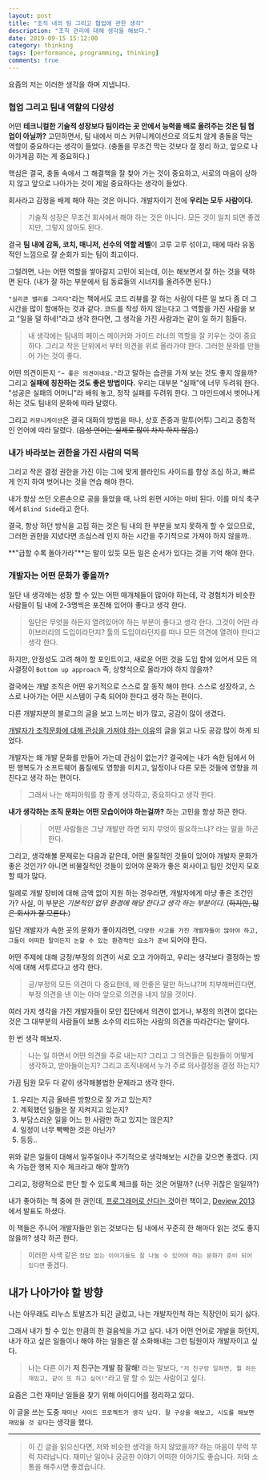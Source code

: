 ```yaml
---
layout: post
title: "조직 내의 팀 그리고 협업에 관한 생각"
description: "조직 관리에 대해 생각을 해보다."
date: 2019-09-15 15:12:00
category: thinking
tags: [performance, programming, thinking]
comments: true
---
```


요즘의 저는 이러한 생각을 하며 지냅니다. 

### 협업 그리고 팀내 역할의 다양성


어떤 **테크니컬한 기술적 성장보다 팀이라는 곳 안에서 능력을 배로 올려주는 것은 팀 협업이 아닐까?** 고민하면서, 팀 내에서 미스 커뮤니케이션으로 의도치 않게 충돌을 막는 역할이 중요하다는 생각이 들었다. 
(충돌을 무조건 막는 것보다 잘 정리 하고, 앞으로 나아가게끔 하는 게 중요하다.) 

핵심은 결국, 충돌 속에서 그 해결책을 잘 찾아 가는 것이 중요하고, 서로의 마음이 상하지 않고 앞으로 나아가는 것이 제일 중요하다는 생각이 들었다. 

회사라고 감정을 배제 해야 하는 것은 아니다. 개발자이기 전에 **우리는 모두 사람이다.**

> 기술적 성장은 무조건 회사에서 해야 하는 것은 아니다. 모든 것이 일치 되면 좋겠지만, 그렇지 않아도 된다.

결국 **팀 내에 감독, 코치, 매니저, 선수의 역할 레벨**이 고루 고루 섞이고, 때에 따라 유동적인 느낌으로 잘 순회가 되는 팀이 최고이다.

그럴려면, 나는 어떤 역할을 쌓아갈지 고민이 되는데, 이는 해보면서 잘 하는 것을 택하면 된다.
(내가 잘 하는 부분에서 팀 동료들의 시너지를 올려주면 된다.)

`"실리콘 밸리를 그리다"`라는 책에서도 코드 리뷰를 잘 하는 사람이 다른 일 보다 좀 더 그 시간을 많이 할애하는 것과 같다. 
코드를 작성 하지 않는다고 그 역할을 가진 사람을 보고 "일을 덜 하네!"라고 생각 한다면, 그 생각을 가진 사람과는 같이 일 하기 힘들다.

> 내 생각에는 팀내의 페이스 메이커와 가이드 러너의 역할을 잘 키우는 것이 중요하다. 
그리고 작은 단위에서 부터 의견을 위로 올라가야 한다. 그러한 문화를 만들어 가는 것이 좋다.

어떤 의견이든지 `"~ 좋은 의견이네요."`라고 말하는 습관을 가져 보는 것도 좋지 않을까? 그리고 **실패에 칭찬하는 것도 좋은 방법이다.**
우리는 대부분 "실패"에 너무 두려워 한다. "성공은 실패의 어머니"라 배워 놓고, 정작 실패를 두려워 한다. 그 마인드에서 벗어나게 하는 것도 팀내의 문화에 따라 달렸다.

그리고 `커뮤니케이션`은 결국 대화의 방법을 떠나, 상호 존중과 말투(어투) 그리고 종합적인 언어에 따라 달렸다. (~~음성 언어는 실제로 많이 차지 하지 않음.~~)

### 내가 바라보는 권한을 가진 사람의 덕목

그리고 작은 결정 권한을 가진 이는 그에 맞게 블라인드 사이드를 항상 조심 하고, 빠르게 인지 하여 벗어나는 것을 연습 해야 한다.

내가 항상 쓰던 오른손으로 공을 들었을 때, 나의 왼편 시야는 마비 된다. 이를 미식 축구에서 `Blind Side`라고 한다.

결국, 항상 하던 방식을 고집 하는 것은 팀 내의 한 부분을 보지 못하게 할 수 있으므로, 그러한 권한을 지녔다면 조심스레 인지 하는 시간을 주기적으로 가져야 하지 않을까..

**"급할 수록 돌아가라"**는 말이 있듯 모든 일은 순서가 있다는 것을 기억 해야 한다.

### 개발자는 어떤 문화가 좋을까? 

일단 내 생각에는 성장 할 수 있는 어떤 매개체들이 많아야 하는데, 각 경험치가 비슷한 사람들이 팀 내에 2-3명씩은 포진해 있어야 좋다고 생각 한다. 

> 일단은 무엇을 하든지 열려있어야 하는 부분이 좋다고 생각 한다. 그것이 어떤 라이브러리의 도입이라던지? 툴의 도입이라던지를 떠나 모든 의견에 열려야 한다고 생각 한다. 

하지만, 안정성도 고려 해야 할 포인트이고, 새로운 어떤 것을 도입 함에 있어서 모든 의사결정이 `Bottom up approach` 즉, 상향식으로 올라가야 하지 않을까? 

결국에는 개발 조직은 어떤 유기적으로 스스로 잘 동작 해야 한다. 스스로 성장하고, 스스로 나아가는 어떤 시스템이 구축 되어야 한다고 생각 하는 편이다. 

다른 개발자분의 블로그의 글을 보고 느끼는 바가 많고, 공감이 많이 생겼다. 

[개발자가 조직문화에 대해 관심을 가져야 하는 이유](https://evan-moon.github.io/2019/08/06/developer-with-organizational-culture)의 글을 읽고 나도 공감 많이 하게 되었다. 

개발자는 왜 개발 문화를 만들어 가는데 관심이 없는가? 결국에는 내가 속한 팀에서 어떤 행복도가 소프트웨어 품질에도 영향을 미치고, 일정이나 다른 모든 것들에 영향을 끼친다고 생각 하는 편이다. 

> 그래서 나는 해피아워를 참 좋게 생각하고, 중요하다고 생각 한다. 

**내가 생각하는 조직 문화는 어떤 모습이어야 하는걸까?** 하는 고민을 항상 하곤 한다. 

>> 어떤 사람들은 그냥 개발만 하면 되지 무엇이 필요하느냐? 라는 말을 하곤 한다. 

그리고, 생각해볼 문제로는 다음과 같은데, 어떤 물질적인 것들이 있어야 개발자 문화가 좋은 것인가? 아니면 비물질적인 것들이 있어야 문화가 좋은 회사이고 팀인 것인지 모호할 때가 많다. 

일례로 개발 장비에 대해 금액 없이 지원 하는 경우라면, 개발자에게 마냥 좋은 조건인가? 사실, 이 부분은 *기본적인 업무 환경에 해당 한다고 생각 하는 부분이다.* (~~하지만, 많은 회사가 잘 모른다.~~)

일단 개발자가 속한 곳의 문화가 좋아지려면, `다양한 사고를 가진 개발자들이 많아야 하고, 그들이 어떠한 말이든지 논할 수 있는 환경적인 요소가 준비` 되어야 한다. 

어떤 주제에 대해 긍정/부정의 의견이 서로 오고 가야하고, 우리는 생각보다 결정하는 방식에 대해 서투르다고 생각 한다. 

> 긍/부정의 모든 의견이 다 중요한데, 왜 안좋은 말만 하느냐?며 치부해버린다면, 부정 의견을 낸 이는 아마 앞으로 의견을 내지 않을 것이다. 

여러 가지 생각을 가진 개발자들이 모인 집단에서 의견이 없거나, 부정의 의견이 없다는 것은 그 대부분의 사람들이 보통 소수의 리드하는 사람의 의견을 따라간다는 말이다. 

한 번 생각 해보자. 

> 나는 일 하면서 어떤 의견을 주로 내는지? 그리고 그 의견들은 팀원들이 어떻게 생각하고, 받아들이는지? 
그리고 조직내에서 누가 주로 의사결정을 결정 하는지?

가끔 팀원 모두 다 같이 생각해볼법한 문제라고 생각 한다. 

1. 우리는 지금 올바른 방향으로 잘 가고 있는지? 
2. 계획했던 일들은 잘 지켜지고 있는지? 
3. 부담스러운 일을 어느 한 사람만 하고 있지는 않은지? 
4. 일정이 너무 빡빡한 것은 아닌가? 
5. 등등..

위와 같은 일들이 대해서 일주일이나 주기적으로 생각해보는 시간을 갖으면 좋겠다. (지속 가능한 행복 지수 체크라고 해야 할까?)

그리고, 정량적으로 판단 할 수 있도록 체크를 하는 것은 어떨까? (너무 귀찮은 일일까?)

내가 좋아하는 책 중에 한 권인데, [프로그래머로 산다는 것](https://www.aladin.co.kr/shop/wproduct.aspx?ItemId=19740115)이란 책이고, [Deview 2013](https://www.slideshare.net/deview/132-deview-2013)에서 발표도 하셨다. 

이 책들은 주니어 개발자들만 읽는 것보다는 팀 내에서 꾸준히 한 해마다 읽는 것도 좋지 않을까? 생각 하곤 한다. 

> 이러한 사색 같은 `정답 없는 이야기들도 잘 나눌 수 있어야 하는 문화가 준비 되어 있다면` 좋겠다. 

## 내가 나아가야 할 방향 

나는 아무래도 리누스 토발즈가 되긴 글렀고, 나는 개발자인척 하는 직장인이 되기 싫다. 

그래서 내가 할 수 있는 만큼의 한 걸음씩을 가고 싶다. 내가 어떤 언어로 개발을 하던지, 내가 하고 싶은 일들이나 해야 하는 일들은 잘 소화해내는 그런 팀원이자 개발자이고 싶다. 

> 나는 다른 이가 **저 친구는 개발 참 잘해!** 라는 말보다, `"저 친구랑 일하면, 뭘 하든 재밌고, 같이 또 하고 싶어!"`라고 말 할 수 있는 사람이고 싶다. 

요즘은 그런 재미난 일들을 찾기 위해 아이디어를 정리하고 있다. 

이 글을 쓰는 도중 `재미난 사이드 프로젝트가 생각 났다. 잘 구상을 해보고, 시도를 해보면 재밌을 것 같다`는 생각을 했다. 

---

> 이 긴 글을 읽으신다면, 저와 비슷한 생각을 하지 않았을까? 하는 마음이 무럭 무럭 자라납니다. 재미난 일이나 궁금한 이야기 어떠한 이야기도 좋습니다. 
저와 소통을 해주시면 좋겠습니다. 

